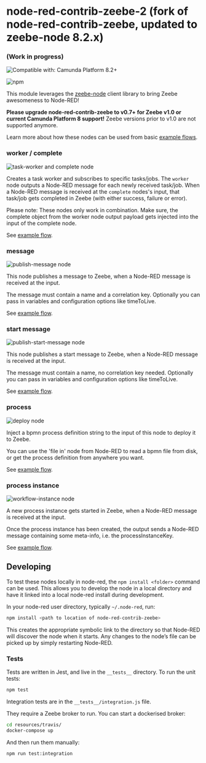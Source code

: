 # node-red-contrib-zeebe-2 (fork of node-red-contrib-zeebe, updated to zeebe-node 8.2.x)
### (Work in progress)

![Compatible with: Camunda Platform 8.2+](https://img.shields.io/badge/Compatible%20with-Camunda%20Platform%208-0072Ce)

![npm](https://img.shields.io/npm/v/node-red-contrib-zeebe-2)

This module leverages the [zeebe-node](https://creditsenseau.github.io/zeebe-client-node-js/index.html) client library to bring Zeebe awesomeness to Node-RED!

**Please upgrade node-red-contrib-zeebe to v0.7+ for Zeebe v1.0 or current Camunda Platform 8 support!** Zeebe versions prior to v1.0 are not supported anymore.

Learn more about how these nodes can be used from basic [example flows](https://flows.nodered.org/collection/IC--I_j4q-Mt).

### worker / complete

![task-worker and complete node](docs/worker-complete.png)

Creates a task worker and subscribes to specific tasks/jobs. The `worker` node outputs a Node-RED message for each newly received task/job.
When a Node-RED message is received at the `complete` nodes's input, that task/job gets completed in Zeebe (with either success, failure or error).

Please note: These nodes only work in combination. Make sure, the complete object from the worker node output payload gets injected into the input of the complete node.

See [example flow](https://flows.nodered.org/flow/71e06f6a3e3bcbc7721cd970215b5180).

### message

![publish-message node](docs/pub-msg.png)

This node publishes a message to Zeebe, when a Node-RED message is received at the input.

The message must contain a name and a correlation key. Optionally you can pass in variables and configuration options like timeToLive.

See [example flow](https://flows.nodered.org/flow/d409cb6dfdd283a01724dc85cd65387e).

### start message

![publish-start-message node](docs/pub-start-msg.png)

This node publishes a start message to Zeebe, when a Node-RED message is received at the input.

The message must contain a name, no correlation key needed. Optionally you can pass in variables and configuration options like timeToLive.

See [example flow](https://flows.nodered.org/flow/5ab8499646b88cdbbb40a526ff4638d8).

### process

![deploy node](docs/deploy.png)

Inject a bpmn process definition string to the input of this node to deploy it to Zeebe.

You can use the 'file in' node from Node-RED to read a bpmn file from disk, or get the process definition from anywhere you want.

See [example flow](https://flows.nodered.org/flow/1fdad35c25b7269eea64b76d3236c3a6).

### process instance

![workflow-instance node](docs/create-wfi.png)

A new process instance gets started in Zeebe, when a Node-RED message is received at the input.

Once the process instance has been created, the output sends a Node-RED message containing some meta-info, i.e. the processInstanceKey.

See [example flow](https://flows.nodered.org/flow/1195ed3512bc05c02558e319ebc46abb).

## Developing

To test these nodes locally in node-red, the `npm install <folder>` command can be used. This allows you to develop the node in a local directory and have it linked into a local node-red install during development.

In your node-red user directory, typically `~/.node-red`, run:

```bash
npm install <path to location of node-red-contrib-zeebe>
```

This creates the appropriate symbolic link to the directory so that Node-RED will discover the node when it starts. Any changes to the node’s file can be picked up by simply restarting Node-RED.

### Tests

Tests are written in Jest, and live in the `__tests__` directory. To run the unit tests:

```bash
npm test
```

Integration tests are in the `__tests__/integration.js` file.

They require a Zeebe broker to run. You can start a dockerised broker:

```bash
cd resources/travis/
docker-compose up
```

And then run them manually:

```bash
npm run test:integration
```
